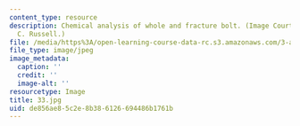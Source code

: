 ```yaml
---
content_type: resource
description: Chemical analysis of whole and fracture bolt. (Image Courtesy of Kenneth
  C. Russell.)
file: /media/https%3A/open-learning-course-data-rc.s3.amazonaws.com/3-a27-case-studies-in-forensic-metallurgy-fall-2007/de856ae85c2e8b386126694486b1761b_33.jpg
file_type: image/jpeg
image_metadata:
  caption: ''
  credit: ''
  image-alt: ''
resourcetype: Image
title: 33.jpg
uid: de856ae8-5c2e-8b38-6126-694486b1761b
---
```

